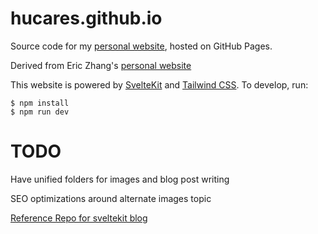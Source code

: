 # hucares.github.io



Source code for my [personal website](https://www.alexhu.xyz:), hosted on
GitHub Pages.

Derived from Eric Zhang's [personal website](https://www.ekzhang.com/)

This website is powered by [SvelteKit](https://kit.svelte.dev/) and
[Tailwind CSS](https://tailwindcss.com/). To develop, run:

```sh-session
$ npm install
$ npm run dev
```

# TODO
Have unified folders for images and blog post writing

SEO optimizations around alternate images
topic

[Reference Repo for sveltekit blog](https://github.com/rodneylab/sveltekit-blog-mdx)
